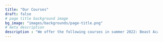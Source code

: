 ```yaml
---
title: "Our Courses"
draft: false
# page title background image
bg_image: "images/backgrounds/page-title.png"
# meta description
description : "We offer the following courses in summer 2022: Beast Academy Grade 5, Pre-Algebra, Algebra, Geometry I (triangles), Geometry II, Number Theory, Intermediate Algebra, and Introduction to Python."
---
```

